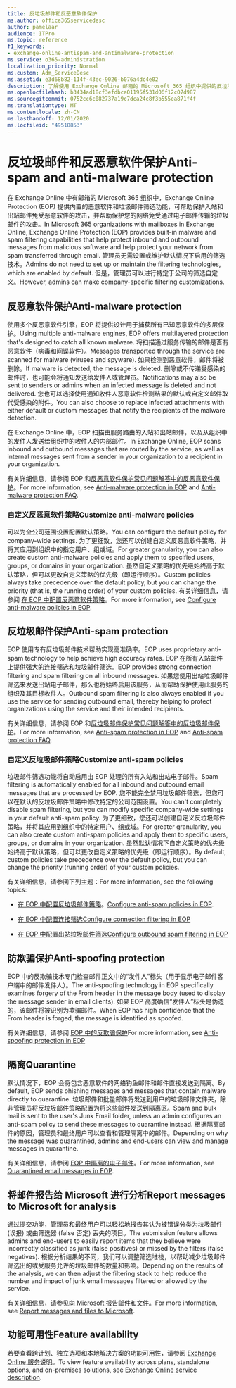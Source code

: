 ```yaml
---
title: 反垃圾邮件和反恶意软件保护
ms.author: office365servicedesc
author: pamelaar
audience: ITPro
ms.topic: reference
f1_keywords:
- exchange-online-antispam-and-antimalware-protection
ms.service: o365-administration
localization_priority: Normal
ms.custom: Adm_ServiceDesc
ms.assetid: e3d68b82-114f-43ec-9026-b076a4dc4e02
description: 了解使用 Exchange Online 邮箱的 Microsoft 365 组织中提供的反垃圾邮件和反恶意软件保护功能。
ms.openlocfilehash: b3434ad18cf3efdbca01195f531d06f12c07d987
ms.sourcegitcommit: 0752cc6c082737a19c7dca24c8f3b555ea871f4f
ms.translationtype: MT
ms.contentlocale: zh-CN
ms.lasthandoff: 12/01/2020
ms.locfileid: "49518853"
---
```

# <a name="anti-spam-and-anti-malware-protection"></a><span data-ttu-id="60a09-103">反垃圾邮件和反恶意软件保护</span><span class="sxs-lookup"><span data-stu-id="60a09-103">Anti-spam and anti-malware protection</span></span>

<span data-ttu-id="60a09-104">在 Exchange Online 中有邮箱的 Microsoft 365 组织中，Exchange Online Protection (EOP) 提供内置的恶意软件和垃圾邮件筛选功能，可帮助保护入站和出站邮件免受恶意软件的攻击，并帮助保护您的网络免受通过电子邮件传输的垃圾邮件的攻击。</span><span class="sxs-lookup"><span data-stu-id="60a09-104">In Microsoft 365 organizations with mailboxes in Exchange Online, Exchange Online Protection (EOP) provides built-in malware and spam filtering capabilities that help protect inbound and outbound messages from malicious software and help protect your network from spam transferred through email.</span></span> <span data-ttu-id="60a09-105">管理员无需设置或维护默认情况下启用的筛选技术。</span><span class="sxs-lookup"><span data-stu-id="60a09-105">Admins do not need to set up or maintain the filtering technologies, which are enabled by default.</span></span> <span data-ttu-id="60a09-106">但是，管理员可以进行特定于公司的筛选自定义。</span><span class="sxs-lookup"><span data-stu-id="60a09-106">However, admins can make company-specific filtering customizations.</span></span>

## <a name="anti-malware-protection"></a><span data-ttu-id="60a09-107">反恶意软件保护</span><span class="sxs-lookup"><span data-stu-id="60a09-107">Anti-malware protection</span></span>

<span data-ttu-id="60a09-108">使用多个反恶意软件引擎，EOP 将提供设计用于捕获所有已知恶意软件的多层保护。</span><span class="sxs-lookup"><span data-stu-id="60a09-108">Using multiple anti-malware engines, EOP offers multilayered protection that's designed to catch all known malware.</span></span> <span data-ttu-id="60a09-109">将扫描通过服务传输的邮件是否有恶意软件（病毒和间谍软件）。</span><span class="sxs-lookup"><span data-stu-id="60a09-109">Messages transported through the service are scanned for malware (viruses and spyware).</span></span> <span data-ttu-id="60a09-110">如果检测到恶意软件，邮件将被删除。</span><span class="sxs-lookup"><span data-stu-id="60a09-110">If malware is detected, the message is deleted.</span></span> <span data-ttu-id="60a09-111">删除或不传递受感染的邮件时，也可能会将通知发送给发件人或管理员。</span><span class="sxs-lookup"><span data-stu-id="60a09-111">Notifications may also be sent to senders or admins when an infected message is deleted and not delivered.</span></span> <span data-ttu-id="60a09-112">您也可以选择使用通知收件人恶意软件检测结果的默认或自定义邮件取代受感染的附件。</span><span class="sxs-lookup"><span data-stu-id="60a09-112">You can also choose to replace infected attachments with either default or custom messages that notify the recipients of the malware detection.</span></span>

<span data-ttu-id="60a09-113">在 Exchange Online 中，EOP 扫描由服务路由的入站和出站邮件，以及从组织中的发件人发送给组织中的收件人的内部邮件。</span><span class="sxs-lookup"><span data-stu-id="60a09-113">In Exchange Online, EOP scans inbound and outbound messages that are routed by the service, as well as internal messages sent from a sender in your organization to a recipient in your organization.</span></span>

<span data-ttu-id="60a09-114">有关详细信息，请参阅 EOP 和[反恶意软件保护常见问题解答](https://docs.microsoft.com/microsoft-365/security/office-365-security/anti-malware-protection-faq-eop)[中的反恶意软件保护](https://docs.microsoft.com/microsoft-365/security/office-365-security/anti-malware-protection)。</span><span class="sxs-lookup"><span data-stu-id="60a09-114">For more information, see [Anti-malware protection in EOP](https://docs.microsoft.com/microsoft-365/security/office-365-security/anti-malware-protection) and [Anti-malware protection FAQ](https://docs.microsoft.com/microsoft-365/security/office-365-security/anti-malware-protection-faq-eop).</span></span>

### <a name="customize-anti-malware-policies"></a><span data-ttu-id="60a09-115">自定义反恶意软件策略</span><span class="sxs-lookup"><span data-stu-id="60a09-115">Customize anti-malware policies</span></span>

<span data-ttu-id="60a09-116">可以为全公司范围设置配置默认策略。</span><span class="sxs-lookup"><span data-stu-id="60a09-116">You can configure the default policy for company-wide settings.</span></span> <span data-ttu-id="60a09-117">为了更细致，您还可以创建自定义反恶意软件策略，并将其应用到组织中的指定用户、组或域。</span><span class="sxs-lookup"><span data-stu-id="60a09-117">For greater granularity, you can also create custom anti-malware policies and apply them to specified users, groups, or domains in your organization.</span></span> <span data-ttu-id="60a09-118">虽然自定义策略的优先级始终高于默认策略，但可以更改自定义策略的优先级（即运行顺序）。</span><span class="sxs-lookup"><span data-stu-id="60a09-118">Custom policies always take precedence over the default policy, but you can change the priority (that is, the running order) of your custom policies.</span></span> <span data-ttu-id="60a09-119">有关详细信息，请参阅 [在 EOP 中配置反恶意软件策略](https://docs.microsoft.com/microsoft-365/security/office-365-security/configure-anti-malware-policies)。</span><span class="sxs-lookup"><span data-stu-id="60a09-119">For more information, see [Configure anti-malware policies in EOP](https://docs.microsoft.com/microsoft-365/security/office-365-security/configure-anti-malware-policies).</span></span>

## <a name="anti-spam-protection"></a><span data-ttu-id="60a09-120">反垃圾邮件保护</span><span class="sxs-lookup"><span data-stu-id="60a09-120">Anti-spam protection</span></span>

<span data-ttu-id="60a09-121">EOP 使用专有反垃圾邮件技术帮助实现高准确率。</span><span class="sxs-lookup"><span data-stu-id="60a09-121">EOP uses proprietary anti-spam technology to help achieve high accuracy rates.</span></span> <span data-ttu-id="60a09-122">EOP 在所有入站邮件上提供强大的连接筛选和垃圾邮件筛选。</span><span class="sxs-lookup"><span data-stu-id="60a09-122">EOP provides strong connection filtering and spam filtering on all inbound messages.</span></span> <span data-ttu-id="60a09-123">如果您使用出站垃圾邮件筛选来发送出站电子邮件，那么也将始终启用该服务，从而帮助保护使用此服务的组织及其目标收件人。</span><span class="sxs-lookup"><span data-stu-id="60a09-123">Outbound spam filtering is also always enabled if you use the service for sending outbound email, thereby helping to protect organizations using the service and their intended recipients.</span></span>

<span data-ttu-id="60a09-124">有关详细信息，请参阅 EOP 和[反垃圾邮件保护常见问题解答](https://docs.microsoft.com/microsoft-365/security/office-365-security/anti-spam-protection-faq)[中的反垃圾邮件保护](https://docs.microsoft.com/microsoft-365/security/office-365-security/anti-spam-protection)。</span><span class="sxs-lookup"><span data-stu-id="60a09-124">For more information, see [Anti-spam protection in EOP](https://docs.microsoft.com/microsoft-365/security/office-365-security/anti-spam-protection) and [Anti-spam protection FAQ](https://docs.microsoft.com/microsoft-365/security/office-365-security/anti-spam-protection-faq).</span></span>

### <a name="customize-anti-spam-policies"></a><span data-ttu-id="60a09-125">自定义反垃圾邮件策略</span><span class="sxs-lookup"><span data-stu-id="60a09-125">Customize anti-spam policies</span></span>

<span data-ttu-id="60a09-126">垃圾邮件筛选功能将自动启用由 EOP 处理的所有入站和出站电子邮件。</span><span class="sxs-lookup"><span data-stu-id="60a09-126">Spam filtering is automatically enabled for all inbound and outbound email messages that are processed by EOP.</span></span> <span data-ttu-id="60a09-127">您不能完全禁用垃圾邮件筛选，但您可以在默认的反垃圾邮件策略中修改特定的公司范围设置。</span><span class="sxs-lookup"><span data-stu-id="60a09-127">You can't completely disable spam filtering, but you can modify specific company-wide settings in your default anti-spam policy.</span></span> <span data-ttu-id="60a09-128">为了更细致，您还可以创建自定义反垃圾邮件策略，并将其应用到组织中的特定用户、组或域。</span><span class="sxs-lookup"><span data-stu-id="60a09-128">For greater granularity, you can also create custom anti-spam policies and apply them to specific users, groups, or domains in your organization.</span></span> <span data-ttu-id="60a09-129">虽然默认情况下自定义策略的优先级始终高于默认策略，但可以更改自定义策略的优先级（即运行顺序）。</span><span class="sxs-lookup"><span data-stu-id="60a09-129">By default, custom policies take precedence over the default policy, but you can change the priority (running order) of your custom policies.</span></span>

<span data-ttu-id="60a09-130">有关详细信息，请参阅下列主题：</span><span class="sxs-lookup"><span data-stu-id="60a09-130">For more information, see the following topics:</span></span>

- <span data-ttu-id="60a09-131">[在 EOP 中配置反垃圾邮件策略](https://docs.microsoft.com/microsoft-365/security/office-365-security/configure-your-spam-filter-policies)。</span><span class="sxs-lookup"><span data-stu-id="60a09-131">[Configure anti-spam policies in EOP](https://docs.microsoft.com/microsoft-365/security/office-365-security/configure-your-spam-filter-policies).</span></span>

- [<span data-ttu-id="60a09-132">在 EOP 中配置连接筛选</span><span class="sxs-lookup"><span data-stu-id="60a09-132">Configure connection filtering in EOP</span></span>](https://docs.microsoft.com/microsoft-365/security/office-365-security/configure-the-connection-filter-policy)

- [<span data-ttu-id="60a09-133">在 EOP 中配置出站垃圾邮件筛选</span><span class="sxs-lookup"><span data-stu-id="60a09-133">Configure outbound spam filtering in EOP</span></span>](https://docs.microsoft.com/microsoft-365/security/office-365-security/configure-the-outbound-spam-policy)

## <a name="anti-spoofing-protection"></a><span data-ttu-id="60a09-134">防欺骗保护</span><span class="sxs-lookup"><span data-stu-id="60a09-134">Anti-spoofing protection</span></span>

<span data-ttu-id="60a09-135">EOP 中的反欺骗技术专门检查邮件正文中的“发件人”标头（用于显示电子邮件客户端中的邮件发件人）。</span><span class="sxs-lookup"><span data-stu-id="60a09-135">The anti-spoofing technology in EOP specifically examines forgery of the From header in the message body (used to display the message sender in email clients).</span></span> <span data-ttu-id="60a09-136">如果 EOP 高度确信“发件人”标头是伪造的，该邮件将被识别为欺骗邮件。</span><span class="sxs-lookup"><span data-stu-id="60a09-136">When EOP has high confidence that the From header is forged, the message is identified as spoofed.</span></span>

<span data-ttu-id="60a09-137">有关详细信息，请参阅 [EOP 中的反欺骗保护](https://docs.microsoft.com/microsoft-365/security/office-365-security/anti-spoofing-protection)</span><span class="sxs-lookup"><span data-stu-id="60a09-137">For more information, see [Anti-spoofing protection in EOP](https://docs.microsoft.com/microsoft-365/security/office-365-security/anti-spoofing-protection)</span></span>

## <a name="quarantine"></a><span data-ttu-id="60a09-138">隔离</span><span class="sxs-lookup"><span data-stu-id="60a09-138">Quarantine</span></span>

<span data-ttu-id="60a09-139">默认情况下，EOP 会将包含恶意软件的网络钓鱼邮件和邮件直接发送到隔离。</span><span class="sxs-lookup"><span data-stu-id="60a09-139">By default, EOP sends phishing messages and messages that contain malware directly to quarantine.</span></span> <span data-ttu-id="60a09-140">垃圾邮件和批量邮件将发送到用户的垃圾邮件文件夹，除非管理员将反垃圾邮件策略配置为将这些邮件发送到隔离区。</span><span class="sxs-lookup"><span data-stu-id="60a09-140">Spam and bulk mail is sent to the user's Junk Email folder, unless an admin configures an anti-spam policy to send these messages to quarantine instead.</span></span> <span data-ttu-id="60a09-141">根据隔离邮件的原因，管理员和最终用户可以查看和管理隔离中的邮件。</span><span class="sxs-lookup"><span data-stu-id="60a09-141">Depending on why the message was quarantined, admins and end-users can view and manage messages in quarantine.</span></span>

<span data-ttu-id="60a09-142">有关详细信息，请参阅 [EOP 中隔离的电子邮件](https://docs.microsoft.com/microsoft-365/security/office-365-security/quarantine-email-messages)。</span><span class="sxs-lookup"><span data-stu-id="60a09-142">For more information, see [Quarantined email messages in EOP](https://docs.microsoft.com/microsoft-365/security/office-365-security/quarantine-email-messages).</span></span>

## <a name="report-messages-to-microsoft-for-analysis"></a><span data-ttu-id="60a09-143">将邮件报告给 Microsoft 进行分析</span><span class="sxs-lookup"><span data-stu-id="60a09-143">Report messages to Microsoft for analysis</span></span>

<span data-ttu-id="60a09-144">通过提交功能，管理员和最终用户可以轻松地报告其认为被错误分类为垃圾邮件 (误报) 或由筛选器 (false 否定) 丢失的项目。</span><span class="sxs-lookup"><span data-stu-id="60a09-144">The submission feature allows admins and end-users to easily report items that they believe were incorrectly classified as junk (false positives) or missed by the filters (false negatives).</span></span> <span data-ttu-id="60a09-145">根据分析结果的不同，我们可以调整筛选堆栈，以帮助减少垃圾邮件筛选出的或受服务允许的垃圾邮件的数量和影响。</span><span class="sxs-lookup"><span data-stu-id="60a09-145">Depending on the results of the analysis, we can then adjust the filtering stack to help reduce the number and impact of junk email messages filtered or allowed by the service.</span></span>

<span data-ttu-id="60a09-146">有关详细信息，请参见[向 Microsoft 报告邮件和文件](https://docs.microsoft.com/microsoft-365/security/office-365-security/report-junk-email-messages-to-microsoft)。</span><span class="sxs-lookup"><span data-stu-id="60a09-146">For more information, see [Report messages and files to Microsoft](https://docs.microsoft.com/microsoft-365/security/office-365-security/report-junk-email-messages-to-microsoft).</span></span>

## <a name="feature-availability"></a><span data-ttu-id="60a09-147">功能可用性</span><span class="sxs-lookup"><span data-stu-id="60a09-147">Feature availability</span></span>

<span data-ttu-id="60a09-148">若要查看跨计划、独立选项和本地解决方案的功能可用性，请参阅 [Exchange Online 服务说明](exchange-online-service-description.md)。</span><span class="sxs-lookup"><span data-stu-id="60a09-148">To view feature availability across plans, standalone options, and on-premises solutions, see [Exchange Online service description](exchange-online-service-description.md).</span></span>
